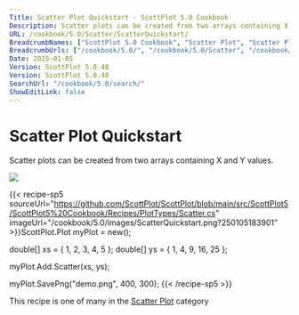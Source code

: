 ```yaml
---
Title: Scatter Plot Quickstart - ScottPlot 5.0 Cookbook
Description: Scatter plots can be created from two arrays containing X and Y values.
URL: /cookbook/5.0/Scatter/ScatterQuickstart/
BreadcrumbNames: ["ScottPlot 5.0 Cookbook", "Scatter Plot", "Scatter Plot Quickstart"]
BreadcrumbUrls: ["/cookbook/5.0/", "/cookbook/5.0/Scatter", "/cookbook/5.0/Scatter/ScatterQuickstart"]
Date: 2025-01-05
Version: ScottPlot 5.0.48
Version: ScottPlot 5.0.48
SearchUrl: "/cookbook/5.0/search/"
ShowEditLink: false
---
```



<div class='d-flex align-items-center mt-5'>
<h1 class='me-2 text-dark my-0 border-0'>Scatter Plot Quickstart</h1>
</div>

Scatter plots can be created from two arrays containing X and Y values.

[![](/cookbook/5.0/images/ScatterQuickstart.png?250105183901)](/cookbook/5.0/images/ScatterQuickstart.png?250105183901)

{{< recipe-sp5 sourceUrl="https://github.com/ScottPlot/ScottPlot/blob/main/src/ScottPlot5/ScottPlot5%20Cookbook/Recipes/PlotTypes/Scatter.cs" imageUrl="/cookbook/5.0/images/ScatterQuickstart.png?250105183901" >}}ScottPlot.Plot myPlot = new();

double[] xs = { 1, 2, 3, 4, 5 };
double[] ys = { 1, 4, 9, 16, 25 };

myPlot.Add.Scatter(xs, ys);

myPlot.SavePng("demo.png", 400, 300);
{{< /recipe-sp5 >}}

<div class='my-5 text-center'>This recipe is one of many in the <a href='/cookbook/5.0/Scatter'>Scatter Plot</a> category</div>


